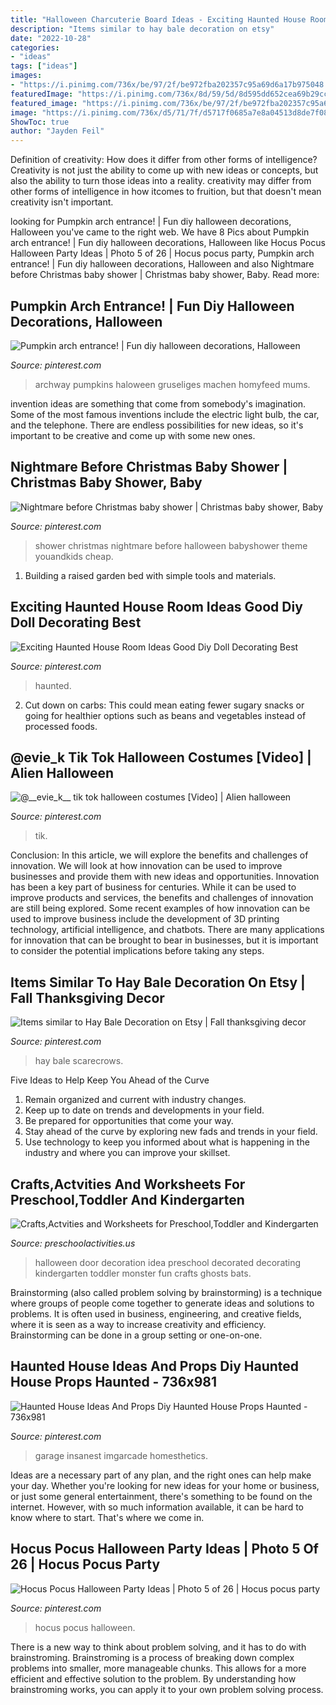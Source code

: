 ```yaml
---
title: "Halloween Charcuterie Board Ideas - Exciting Haunted House Room Ideas Good Diy Doll Decorating Best"
description: "Items similar to hay bale decoration on etsy"
date: "2022-10-28"
categories:
- "ideas"
tags: ["ideas"]
images:
- "https://i.pinimg.com/736x/be/97/2f/be972fba202357c95a69d6a17b975048.jpg"
featuredImage: "https://i.pinimg.com/736x/8d/59/5d/8d595dd652cea69b29ccbdd323993df9.jpg"
featured_image: "https://i.pinimg.com/736x/be/97/2f/be972fba202357c95a69d6a17b975048.jpg"
image: "https://i.pinimg.com/736x/d5/71/7f/d5717f0685a7e8a04513d8de7f082f95--christmas-baby-shower-nightmare-before-christmas.jpg"
ShowToc: true
author: "Jayden Feil"
---
```



Definition of creativity: How does it differ from other forms of intelligence?
Creativity is not just the ability to come up with new ideas or concepts, but also the ability to turn those ideas into a reality. creativity may differ from other forms of intelligence in how itcomes to fruition, but that doesn't mean creativity isn't important.

	

		
looking for Pumpkin arch entrance! | Fun diy halloween decorations, Halloween you've came to the right web. We have 8 Pics about Pumpkin arch entrance! | Fun diy halloween decorations, Halloween like Hocus Pocus Halloween Party Ideas | Photo 5 of 26 | Hocus pocus party, Pumpkin arch entrance! | Fun diy halloween decorations, Halloween and also Nightmare before Christmas baby shower | Christmas baby shower, Baby. Read more:
		
    
## Pumpkin Arch Entrance! | Fun Diy Halloween Decorations, Halloween

<img loading=lazy src="https://i.pinimg.com/736x/32/da/48/32da486641feed18fd63d5878924945c--halloween-cans-halloween-porch.jpg" onerror="this.onerror=null;this.src='https://tse3.mm.bing.net/th?id=OIP.G_ySYCyqCpcB--HNBbgRrQHaLg&amp;pid=15.1';" alt="Pumpkin arch entrance! | Fun diy halloween decorations, Halloween">

_Source: pinterest.com_

>archway pumpkins haloween gruseliges machen homyfeed mums. 

	

invention ideas are something that come from somebody's imagination. Some of the most famous inventions include the electric light bulb, the car, and the telephone. There are endless possibilities for new ideas, so it's important to be creative and come up with some new ones.

    
## Nightmare Before Christmas Baby Shower | Christmas Baby Shower, Baby

<img loading=lazy src="https://i.pinimg.com/736x/d5/71/7f/d5717f0685a7e8a04513d8de7f082f95--christmas-baby-shower-nightmare-before-christmas.jpg" onerror="this.onerror=null;this.src='https://tse2.mm.bing.net/th?id=OIP.jLEeb2BNHUAY_2d70XL6FgHaNK&amp;pid=15.1';" alt="Nightmare before Christmas baby shower | Christmas baby shower, Baby">

_Source: pinterest.com_

>shower christmas nightmare before halloween babyshower theme youandkids cheap. 

	

1. Building a raised garden bed with simple tools and materials.

    
## Exciting Haunted House Room Ideas Good Diy Doll Decorating Best

<img loading=lazy src="https://i.pinimg.com/736x/be/97/2f/be972fba202357c95a69d6a17b975048.jpg" onerror="this.onerror=null;this.src='https://tse3.mm.bing.net/th?id=OIP.lycAbNidoiJOt_ZgjrJ7ZQHaLz&amp;pid=15.1';" alt="Exciting Haunted House Room Ideas Good Diy Doll Decorating Best">

_Source: pinterest.com_

>haunted. 

	

2. Cut down on carbs: This could mean eating fewer sugary snacks or going for healthier options such as beans and vegetables instead of processed foods.

    
## @__evie_k__ Tik Tok Halloween Costumes [Video] | Alien Halloween

<img loading=lazy src="https://i.pinimg.com/736x/07/df/f7/07dff796215bb9bc908893dcd5a8b1ef.jpg" onerror="this.onerror=null;this.src='https://tse4.mm.bing.net/th?id=OIP.AXupRVFyNUFsmncxLNST-gHaNK&amp;pid=15.1';" alt="@__evie_k__ tik tok halloween costumes [Video] | Alien halloween">

_Source: pinterest.com_

>tik. 

	

Conclusion: In this article, we will explore the benefits and challenges of innovation. We will look at how innovation can be used to improve businesses and provide them with new ideas and opportunities.
Innovation has been a key part of business for centuries. While it can be used to improve products and services, the benefits and challenges of innovation are still being explored. Some recent examples of how innovation can be used to improve business include the development of 3D printing technology, artificial intelligence, and chatbots. There are many applications for innovation that can be brought to bear in businesses, but it is important to consider the potential implications before taking any steps.

    
## Items Similar To Hay Bale Decoration On Etsy | Fall Thanksgiving Decor

<img loading=lazy src="https://i.pinimg.com/736x/d3/f0/22/d3f022c33491607dc43d52512c114960.jpg" onerror="this.onerror=null;this.src='https://tse4.mm.bing.net/th?id=OIP.x6su3VPInNmfeSnSJQBlWQHaJ4&amp;pid=15.1';" alt="Items similar to Hay Bale Decoration on Etsy | Fall thanksgiving decor">

_Source: pinterest.com_

>hay bale scarecrows. 

	

Five Ideas to Help Keep You Ahead of the Curve
1. Remain organized and current with industry changes.
2. Keep up to date on trends and developments in your field.
3. Be prepared for opportunities that come your way.
4. Stay ahead of the curve by exploring new fads and trends in your field.
5. Use technology to keep you informed about what is happening in the industry and where you can improve your skillset.

    
## Crafts,Actvities And Worksheets For Preschool,Toddler And Kindergarten

<img loading=lazy src="http://www.preschoolactivities.us/wp-content/uploads/2015/10/halloween-door-decoration-idea-2.jpg" onerror="this.onerror=null;this.src='https://tse1.mm.bing.net/th?id=OIP.NQV2TytJRm9u7PgQjsokRQHaJ6&amp;pid=15.1';" alt="Crafts,Actvities and Worksheets for Preschool,Toddler and Kindergarten">

_Source: preschoolactivities.us_

>halloween door decoration idea preschool decorated decorating kindergarten toddler monster fun crafts ghosts bats. 

	

Brainstorming (also called problem solving by brainstorming) is a technique where groups of people come together to generate ideas and solutions to problems. It is often used in business, engineering, and creative fields, where it is seen as a way to increase creativity and efficiency. Brainstorming can be done in a group setting or one-on-one.

    
## Haunted House Ideas And Props Diy Haunted House Props Haunted - 736x981

<img loading=lazy src="https://i.pinimg.com/736x/8d/59/5d/8d595dd652cea69b29ccbdd323993df9.jpg" onerror="this.onerror=null;this.src='https://tse3.mm.bing.net/th?id=OIP.wpiMX824aTZ9u0WImzugDQHaJ3&amp;pid=15.1';" alt="Haunted House Ideas And Props Diy Haunted House Props Haunted - 736x981">

_Source: pinterest.com_

>garage insanest imgarcade homesthetics. 

	

Ideas are a necessary part of any plan, and the right ones can help make your day. Whether you're looking for new ideas for your home or business, or just some general entertainment, there's something to be found on the internet. However, with so much information available, it can be hard to know where to start. That's where we come in.

    
## Hocus Pocus Halloween Party Ideas | Photo 5 Of 26 | Hocus Pocus Party

<img loading=lazy src="https://i.pinimg.com/736x/65/79/e9/6579e9ca19e83b51a76ea9775ef6ca8a.jpg" onerror="this.onerror=null;this.src='https://tse4.mm.bing.net/th?id=OIP.W8UGYaoxnvEpE93vpXIcngHaLJ&amp;pid=15.1';" alt="Hocus Pocus Halloween Party Ideas | Photo 5 of 26 | Hocus pocus party">

_Source: pinterest.com_

>hocus pocus halloween. 

	

There is a new way to think about problem solving, and it has to do with brainstroming. Brainstroming is a process of breaking down complex problems into smaller, more manageable chunks. This allows for a more efficient and effective solution to the problem. By understanding how brainstroming works, you can apply it to your own problem solving process.

